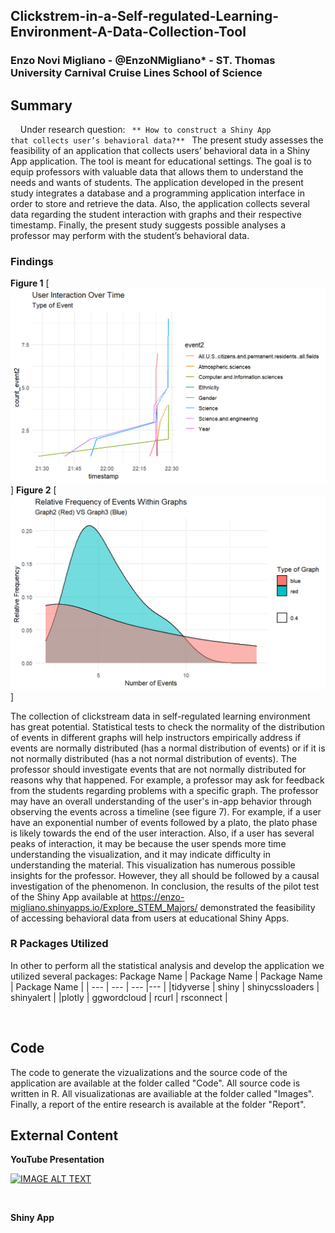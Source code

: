 

<p align="center">
<h2>Clickstrem-in-a-Self-regulated-Learning-Environment-A-Data-Collection-Tool </h2>
<h3> Enzo Novi Migliano - @EnzoNMigliano* - ST. Thomas University Carnival Cruise Lines School of Science </h3>
</p>

## Summary
&nbsp; &nbsp; Under research question: <code> ** How to construct a Shiny App that collects user’s behavioral data?** </code> The present study assesses the feasibility of an application that collects users’ behavioral data in a Shiny App application. The tool is meant for educational settings. The goal is to equip professors with valuable data that allows them to understand the needs and wants of students. The application developed in the present study integrates a database and a programming application interface in order to store and retrieve the data. Also, the application collects several data regarding the student interaction with graphs and their respective timestamp. Finally, the present study suggests possible analyses a professor may perform with the student’s behavioral data. 


### Findings

**Figure 1**
 [![IMAGE ALT TEXT](https://raw.githubusercontent.com/EnzoNMigliano/Clickstrem-in-a-Self-regulated-Learning-Environment-A-Data-Collection-Tool/main/Images/User%20Interaction.png)]
**Figure 2**
  [![IMAGE ALT TEXT](https://raw.githubusercontent.com/EnzoNMigliano/Clickstrem-in-a-Self-regulated-Learning-Environment-A-Data-Collection-Tool/main/Images/Distribution.png)]
 
 The collection of clickstream data in self-regulated learning environment has great potential. Statistical tests to check the normality of the distribution of events in different graphs will help instructors empirically address if events are normally distributed (has a normal distribution of events) or if it is not normally distributed (has a not normal distribution of events). The professor should investigate events that are not normally distributed for reasons why that happened. For example, a professor may ask for feedback from the students regarding problems with a specific graph. The professor may have an overall understanding of the user's in-app behavior through observing the events across a timeline (see figure 7). For example, if a user have an exponential number of events followed by a plato, the plato phase is likely towards the end of the user interaction. Also, if a user has several peaks of interaction, it may be because the user spends more time understanding the visualization, and it may indicate difficulty in understanding the material. This visualization has numerous possible insights for the professor. However, they all should be followed by a causal investigation of the phenomenon. In conclusion, the results of the pilot test of the Shiny App available at https://enzo-migliano.shinyapps.io/Explore_STEM_Majors/ demonstrated the feasibility of accessing behavioral data from users at educational Shiny Apps.
 
### R Packages Utilized
 In other to perform all the statistical analysis and develop the application we utilized several packages:
  Package Name | Package Name |  Package Name |  Package Name |
| --- | --- | --- |--- |
 |tidyverse | shiny | shinycssloaders | shinyalert |
 |plotly | ggwordcloud |  rcurl | rsconnect |



 <br/>
 
 ## Code
 The code to generate the vizualizations and the source code of the application are available at the folder called "Code". All source code is written in R. All visualizationas are availiable at the folder called "Images". Finally, a report of the entire research is available at the folder "Report".
 
 
 ## External Content
 
 **YouTube Presentation**
 
 [![IMAGE ALT TEXT](http://img.youtube.com/vi/16zCCgqT0Ls/0.jpg)](http://www.youtube.com/watch?v=16zCCgqT0Ls "Video Title")
 

 
 <br>
 
 **Shiny App**
 
 
 
